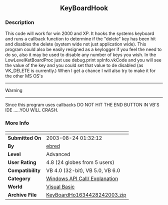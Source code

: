 ﻿<div align="center">

## KeyBoardHook


</div>

### Description

This code will work for win 2000 and XP. It hooks the systems keyboard and runs a callback function to determine if the "delete" key has been hit and disables the delete (system wide not just application wide). This program could also be easily resigned as a keylogger if you feel the need to do so, also it may be used to disable any number of keys you wish. In the LowLevelKetBoardProc just use debug.print xpInfo.vkCode and you will see the value of the key and you could set that value to de disabled (as VK_DELETE is currently.) When I get a chance I will also try to make it for the other MS OS's

----

Warning

----

Since this program uses callbacks DO NOT HIT THE END BUTTON IN VB'S IDE .....YOU WILL CRASH.
 
### More Info
 


<span>             |<span>
---                |---
**Submitted On**   |2003-08-24 01:32:12
**By**             |[ebred](https://github.com/Planet-Source-Code/PSCIndex/blob/master/ByAuthor/ebred.md)
**Level**          |Advanced
**User Rating**    |4.8 (24 globes from 5 users)
**Compatibility**  |VB 4\.0 \(32\-bit\), VB 5\.0, VB 6\.0
**Category**       |[Windows API Call/ Explanation](https://github.com/Planet-Source-Code/PSCIndex/blob/master/ByCategory/windows-api-call-explanation__1-39.md)
**World**          |[Visual Basic](https://github.com/Planet-Source-Code/PSCIndex/blob/master/ByWorld/visual-basic.md)
**Archive File**   |[KeyBoardHo1634428242003\.zip](https://github.com/Planet-Source-Code/ebred-keyboardhook__1-47941/archive/master.zip)








